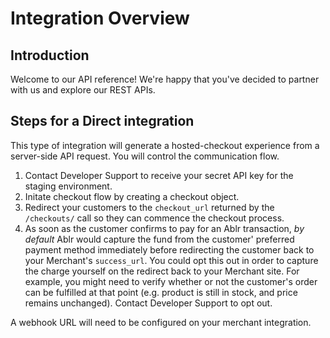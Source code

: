 # Integration Overview

## Introduction

Welcome to our API reference! We're happy that you've decided to partner with us and explore our REST APIs.

## Steps for a Direct integration

This type of integration will generate a hosted-checkout experience from a server-side API request. You will control the communication flow.

1. Contact Developer Support to receive your secret API key for the staging environment.
2. Initate checkout flow by creating a checkout object.
3. Redirect your customers to the `checkout_url` returned by the `/checkouts/` call so they can commence the checkout process.
4. As soon as the customer confirms to pay for an Ablr transaction, *by default* Ablr would capture the fund from the customer' preferred payment method immediately before redirecting the customer back to your Merchant's `success_url`.
You could opt this out in order to capture the charge yourself on the redirect back to your Merchant site. For example, you might need to verify whether or not the customer's order can be fulfilled at that point (e.g. product is still in stock, and price remains unchanged). Contact Developer Support to opt out.

A webhook URL will need to be configured on your merchant integration.